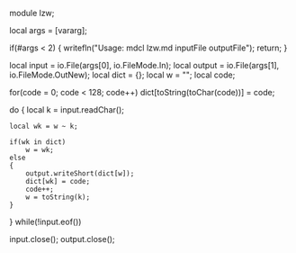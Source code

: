 module lzw;

local args = [vararg];

if(#args < 2)
{
	writefln("Usage: mdcl lzw.md inputFile outputFile");
	return;
}

local input = io.File(args[0], io.FileMode.In);
local output = io.File(args[1], io.FileMode.OutNew);
local dict = {};
local w = "";
local code;

for(code = 0; code < 128; code++)
	dict[toString(toChar(code))] = code;

do
{
	local k = input.readChar();

	local wk = w ~ k;

	if(wk in dict)
		w = wk;
	else
	{
		output.writeShort(dict[w]);
		dict[wk] = code;
		code++;
		w = toString(k);
	}
} while(!input.eof())

input.close();
output.close();